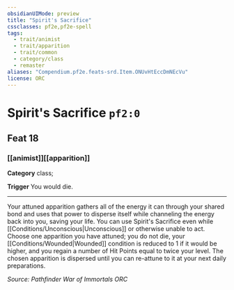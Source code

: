 ```yaml
---
obsidianUIMode: preview
title: "Spirit's Sacrifice"
cssclasses: pf2e,pf2e-spell
tags:
  - trait/animist
  - trait/apparition
  - trait/common
  - category/class
  - remaster
aliases: "Compendium.pf2e.feats-srd.Item.ONUvHtEccDmNEcVu"
license: ORC
---
```

# Spirit's Sacrifice `pf2:0`
## Feat 18
### [[animist]][[apparition]]

**Category** class; 




**Trigger** You would die.

* * *

Your attuned apparition gathers all of the energy it can through your shared bond and uses that power to disperse itself while channeling the energy back into you, saving your life. You can use Spirit's Sacrifice even while [[Conditions/Unconscious|Unconscious]] or otherwise unable to act. Choose one apparition you have attuned; you do not die, your [[Conditions/Wounded|Wounded]] condition is reduced to 1 if it would be higher, and you regain a number of Hit Points equal to twice your level. The chosen apparition is dispersed until you can re-attune to it at your next daily preparations.

*Source: Pathfinder War of Immortals*
*ORC*